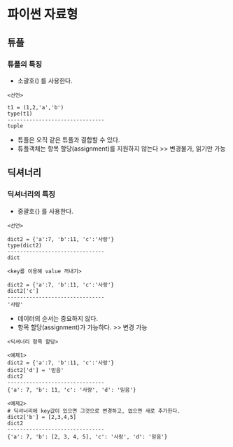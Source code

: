 # 파이썬 자료형
## 튜플
### 튜플의 특징
- 소괄호() 를 사용한다.
```
<선언>

t1 = (1,2,'a','b')
type(t1)
-------------------------------
tuple
```
- 튜플은 오직 같은 튜플과 결합할 수 있다.
- 튜플객체는 항목 할당(assignment)를 지원하지 않는다 >> 변경불가, 읽기만 가능

## 딕셔너리
### 딕셔너리의 특징
- 중괄호{} 를 사용한다.
```
<선언>

dict2 = {'a':7, 'b':11, 'c':'사랑'} 
type(dict2)
-------------------------------
dict
```
```
<key를 이용해 value 꺼내기>

dict2 = {'a':7, 'b':11, 'c':'사랑'} 
dict2['c']
-------------------------------
'사랑'
```
- 데이터의 순서는 중요하지 않다.
- 항목 할당(assignment)가 가능하다. >> 변경 가능
```
<딕셔너리 항목 할당>

<예제1>
dict2 = {'a':7, 'b':11, 'c':'사랑'} 
dict2['d'] = '믿음'
dict2
-------------------------------
{'a': 7, 'b': 11, 'c': '사랑', 'd': '믿음'}

<예제2>
# 딕셔너리에 key값이 있으면 그것으로 변경하고, 없으면 새로 추가한다.
dict2['b'] = [2,3,4,5]
dict2
-------------------------------
{'a': 7, 'b': [2, 3, 4, 5], 'c': '사랑', 'd': '믿음'}
```